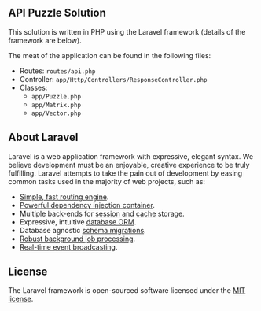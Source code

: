 ## API Puzzle Solution
This solution is written in PHP using the Laravel framework (details of the framework are below).

The meat of the application can be found in the following files:
  - Routes: `routes/api.php`
  - Controller: `app/Http/Controllers/ResponseController.php`
  - Classes: 
    - `app/Puzzle.php`
    - `app/Matrix.php`
    - `app/Vector.php`


## About Laravel

Laravel is a web application framework with expressive, elegant syntax. We believe development must be an enjoyable, creative experience to be truly fulfilling. Laravel attempts to take the pain out of development by easing common tasks used in the majority of web projects, such as:

- [Simple, fast routing engine](https://laravel.com/docs/routing).
- [Powerful dependency injection container](https://laravel.com/docs/container).
- Multiple back-ends for [session](https://laravel.com/docs/session) and [cache](https://laravel.com/docs/cache) storage.
- Expressive, intuitive [database ORM](https://laravel.com/docs/eloquent).
- Database agnostic [schema migrations](https://laravel.com/docs/migrations).
- [Robust background job processing](https://laravel.com/docs/queues).
- [Real-time event broadcasting](https://laravel.com/docs/broadcasting).

## License

The Laravel framework is open-sourced software licensed under the [MIT license](http://opensource.org/licenses/MIT).
